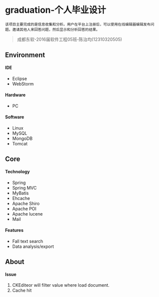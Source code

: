 # graduation-个人毕业设计

	该项目主要完成的是信息收集和分析。用户在平台上注册后，可以使用在线编辑器编辑发布问题。邀请其他人来回答问题，然后显示和分析回答的结果。
	
> 成都东软-2016届软件工程05班-陈治均(12310320505)

## Environment ##
#### IDE ####
- Eclipse
- WebStorm

#### Hardware ####
- PC

#### Software ####
- Linux
- MySQL
- MongoDB
- Tomcat

## Core ##
#### Technology ####
- Spring
- Spring MVC
- MyBatis
- Ehcache
- Apache Shiro
- Apache POI
- Apache lucene
- Mail

#### Features ####
- Fall text search
- Data analysis/export

## About ##
#### Issue ####
1. CKEditeor will filter value where load document.
2. Cache hit
